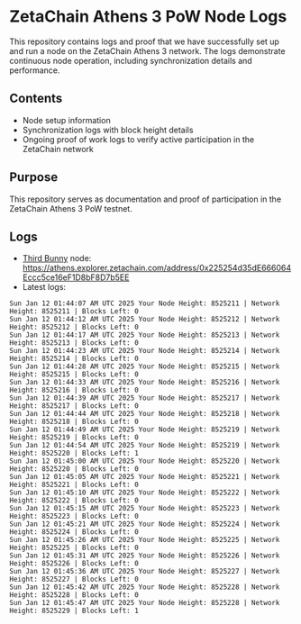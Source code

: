 # ZetaChain Athens 3 PoW Node Logs
This repository contains logs and proof that we have successfully set up and run a node on the ZetaChain Athens 3 network. The logs demonstrate continuous node operation, including synchronization details and performance.

## Contents
- Node setup information
- Synchronization logs with block height details
- Ongoing proof of work logs to verify active participation in the ZetaChain network

## Purpose
This repository serves as documentation and proof of participation in the ZetaChain Athens 3 PoW testnet.

## Logs

- [Third Bunny](https://thirdbunny.xyz/) node: https://athens.explorer.zetachain.com/address/0x225254d35dE666064Eccc5ce16eF1D8bF8D7b5EE
- Latest logs:
```
Sun Jan 12 01:44:07 AM UTC 2025 Your Node Height: 8525211 | Network Height: 8525211 | Blocks Left: 0
Sun Jan 12 01:44:12 AM UTC 2025 Your Node Height: 8525212 | Network Height: 8525212 | Blocks Left: 0
Sun Jan 12 01:44:17 AM UTC 2025 Your Node Height: 8525213 | Network Height: 8525213 | Blocks Left: 0
Sun Jan 12 01:44:23 AM UTC 2025 Your Node Height: 8525214 | Network Height: 8525214 | Blocks Left: 0
Sun Jan 12 01:44:28 AM UTC 2025 Your Node Height: 8525215 | Network Height: 8525215 | Blocks Left: 0
Sun Jan 12 01:44:33 AM UTC 2025 Your Node Height: 8525216 | Network Height: 8525216 | Blocks Left: 0
Sun Jan 12 01:44:39 AM UTC 2025 Your Node Height: 8525217 | Network Height: 8525217 | Blocks Left: 0
Sun Jan 12 01:44:44 AM UTC 2025 Your Node Height: 8525218 | Network Height: 8525218 | Blocks Left: 0
Sun Jan 12 01:44:49 AM UTC 2025 Your Node Height: 8525219 | Network Height: 8525219 | Blocks Left: 0
Sun Jan 12 01:44:54 AM UTC 2025 Your Node Height: 8525219 | Network Height: 8525220 | Blocks Left: 1
Sun Jan 12 01:45:00 AM UTC 2025 Your Node Height: 8525220 | Network Height: 8525220 | Blocks Left: 0
Sun Jan 12 01:45:05 AM UTC 2025 Your Node Height: 8525221 | Network Height: 8525221 | Blocks Left: 0
Sun Jan 12 01:45:10 AM UTC 2025 Your Node Height: 8525222 | Network Height: 8525222 | Blocks Left: 0
Sun Jan 12 01:45:15 AM UTC 2025 Your Node Height: 8525223 | Network Height: 8525223 | Blocks Left: 0
Sun Jan 12 01:45:21 AM UTC 2025 Your Node Height: 8525224 | Network Height: 8525224 | Blocks Left: 0
Sun Jan 12 01:45:26 AM UTC 2025 Your Node Height: 8525225 | Network Height: 8525225 | Blocks Left: 0
Sun Jan 12 01:45:31 AM UTC 2025 Your Node Height: 8525226 | Network Height: 8525226 | Blocks Left: 0
Sun Jan 12 01:45:36 AM UTC 2025 Your Node Height: 8525227 | Network Height: 8525227 | Blocks Left: 0
Sun Jan 12 01:45:42 AM UTC 2025 Your Node Height: 8525228 | Network Height: 8525228 | Blocks Left: 0
Sun Jan 12 01:45:47 AM UTC 2025 Your Node Height: 8525228 | Network Height: 8525229 | Blocks Left: 1
```
